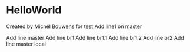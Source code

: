 # HelloWorld

Created by Michel Bouwens for test
Add line1 on master

Add line master
Add line br1
Add line br1.1
Add line br1.2
Add line br2
Add line master local